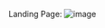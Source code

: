 Landing Page:
![image](https://github.com/user-attachments/assets/b866df57-3da2-4f33-a0b2-39eb82341787)

